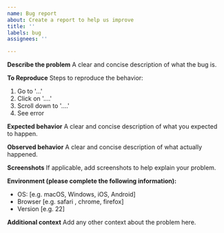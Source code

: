 ```yaml
---
name: Bug report
about: Create a report to help us improve
title: ''
labels: bug
assignees: ''

---
```


**Describe the problem**
A clear and concise description of what the bug is.

**To Reproduce**
Steps to reproduce the behavior:
1. Go to '...'
2. Click on '....'
3. Scroll down to '....'
4. See error

**Expected behavior**
A clear and concise description of what you expected to happen.

**Observed behavior**
A clear and concise description of what actually happened.

**Screenshots**
If applicable, add screenshots to help explain your problem.

**Environment (please complete the following information):**
 - OS: [e.g. macOS, Windows, iOS, Android]
 - Browser [e.g. safari , chrome, firefox]
 - Version [e.g. 22]

**Additional context**
Add any other context about the problem here.
